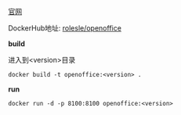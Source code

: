 [官网](http://www.openoffice.org/) 

DockerHub地址: [rolesle/openoffice](https://hub.docker.com/r/rolesle/openoffice)

**build**

进入到\<version>目录

`docker build -t openoffice:<version> .`

**run**

`docker run -d -p 8100:8100 openoffice:<version>`